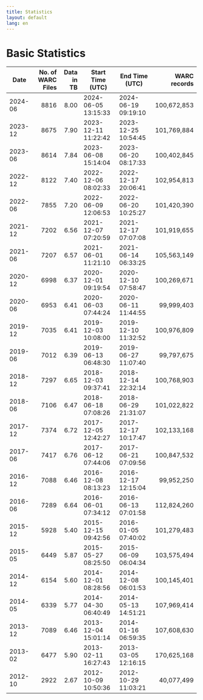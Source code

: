 ```yaml
---
title: Statistics
layout: default
lang: en
---
```


# Basic Statistics

|    Date | No. of WARC Files | Data in TB | Start Time (UTC)    | End Time (UTC)      | WARC records |
| ------- | ----------------: | ---------: | ------------------- | ------------------- | -----------: |
| 2024-06 |              8816 |       8.00 | 2024-06-05 13:15:33 | 2024-06-19 09:19:10 | 100,672,853  |
| 2023-12 |              8675 |       7.90 | 2023-12-11 11:22:42 | 2023-12-25 10:54:45 | 101,769,884  |
| 2023-06 |              8614 |       7.84 | 2023-06-08 15:14:04 | 2023-06-20 08:17:33 | 100,402,845  |
| 2022-12 |              8122 |       7.40 | 2022-12-06 08:02:33 | 2022-12-17 20:06:41 | 102,954,813  |
| 2022-06 |              7855 |       7.20 | 2022-06-09 12:06:53 | 2022-06-20 10:25:27 | 101,420,390  |
| 2021-12 |              7202 |       6.56 | 2021-12-07 07:20:59 | 2021-12-17 07:07:08 | 101,919,655  |
| 2021-06 |              7207 |       6.57 | 2021-06-01 11:21:10 | 2021-06-14 06:33:25 | 105,563,149  |
| 2020-12 |              6998 |       6.37 | 2020-12-01 09:19:54 | 2020-12-10 07:58:47 | 100,269,671  |
| 2020-06 |              6953 |       6.41 | 2020-06-03 07:44:24 | 2020-06-11 11:44:55 | 99,999,403   |
| 2019-12 |              7035 |       6.41 | 2019-12-03 10:08:00 | 2019-12-10 11:32:52 | 100,976,809  |
| 2019-06 |              7012 |       6.39 | 2019-06-13 06:48:30 | 2019-06-27 11:07:40 | 99,797,675   |
| 2018-12 |              7297 |       6.65 | 2018-12-03 09:37:41 | 2018-12-14 22:32:14 | 100,768,903  |
| 2018-06 |              7106 |       6.47 | 2018-06-18 07:08:26 | 2018-06-29 21:31:07 | 101,022,822  |
| 2017-12 |              7374 |       6.72 | 2017-12-05 12:42:27 | 2017-12-17 10:17:47 | 102,133,168  |
| 2017-06 |              7417 |       6.76 | 2017-06-12 07:44:06 | 2017-06-21 07:09:56 | 100,847,532  |
| 2016-12 |              7088 |       6.46 | 2016-12-08 08:13:23 | 2016-12-17 12:15:04 | 99,952,250   |
| 2016-06 |              7289 |       6.64 | 2016-06-01 07:34:12 | 2016-06-13 07:01:58 | 112,824,260  |
| 2015-12 |              5928 |       5.40 | 2015-12-15 09:42:56 | 2016-01-05 07:40:02 | 101,279,483  |
| 2015-05 |              6449 |       5.87 | 2015-05-27 08:25:50 | 2015-06-09 06:04:34 | 103,575,494  |
| 2014-12 |              6154 |       5.60 | 2014-12-01 08:28:56 | 2014-12-08 06:01:53 | 100,145,401  |
| 2014-05 |              6339 |       5.77 | 2014-04-30 06:40:49 | 2014-05-13 14:51:21 | 107,969,414  |
| 2013-12 |              7089 |       6.46 | 2013-12-04 15:01:14 | 2014-01-16 06:59:35 | 107,608,630  |
| 2013-02 |              6477 |       5.90 | 2013-02-11 16:27:43 | 2013-03-05 12:16:15 | 170,625,168  |
| 2012-10 |              2922 |       2.67 | 2012-10-09 10:50:36 | 2012-10-29 11:03:21 | 40,077,499   |
